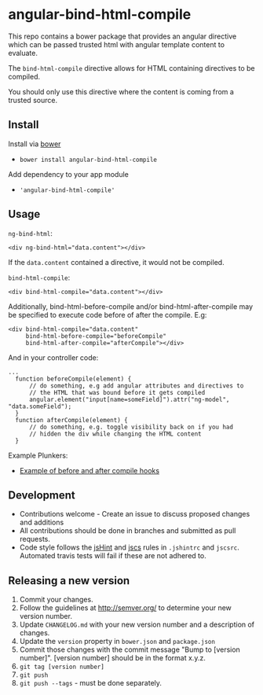 # angular-bind-html-compile
This repo contains a bower package that provides an angular directive which can be passed trusted html with angular template content to evaluate.

The `bind-html-compile` directive allows for HTML containing directives to be compiled.

You should only use this directive where the content is coming from a trusted
source.

## Install
Install via [bower](http://bower.io)

* `bower install angular-bind-html-compile`

Add dependency to your app module

* `'angular-bind-html-compile'`

## Usage
`ng-bind-html`:
```
<div ng-bind-html="data.content"></div>
```

If the `data.content` contained a directive, it would not be compiled.

`bind-html-compile`:
```
<div bind-html-compile="data.content"></div>
```

Additionally, bind-html-before-compile and/or bind-html-after-compile
may be specified to execute code before of after the compile.  E.g:

```
<div bind-html-compile="data.content"
     bind-html-before-compile="beforeCompile"
     bind-html-after-compile="afterCompile"></div>
```

And in your controller code:
```
...
  function beforeCompile(element) {
      // do something, e.g add angular attributes and directives to
      // the HTML that was bound before it gets compiled
      angular.element("input[name=someField]").attr("ng-model", "data.someField");
  }
  function afterCompile(element) {
      // do something, e.g. toggle visibility back on if you had
      // hidden the div while changing the HTML content
  }
```

Example Plunkers:

* [Example of before and after compile hooks](http://plnkr.co/edit/f4LobH?p=preview)


## Development
* Contributions welcome - Create an issue to discuss proposed changes and additions
* All contributions should be done in branches and submitted as pull requests.
* Code style follows the [jsHint](http://jshint.com/docs/) and [jscs](http://jscs.info/) rules in `.jshintrc` and `jscsrc`. Automated travis tests will fail if these are not adhered to.

## Releasing a new version

1. Commit your changes.
1. Follow the guidelines at http://semver.org/ to determine your new version number.
1. Update `CHANGELOG.md` with your new version number and a description of changes.
1. Update the `version` property in `bower.json` and `package.json`
1. Commit those changes with the commit message "Bump to [version number]". [version number] should be in the format x.y.z.
1. `git tag [version number]`
1. `git push`
1. `git push --tags` - must be done separately.
